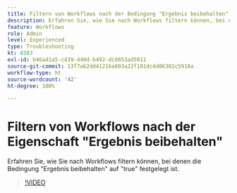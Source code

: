 ```yaml
---
title: Filtern von Workflows nach der Bedingung "Ergebnis beibehalten"
description: Erfahren Sie, wie Sie nach Workflows filtern können, bei denen die Bedingung "Ergebnis beibehalten" auf "true" festgelegt ist.
feature: Workflows
role: Admin
level: Experienced
type: Troubleshooting
kt: 8383
exl-id: b46a41a5-c439-440d-b492-dc6653ad5011
source-git-commit: 13f7ab2dd41216a603a22f181dc4d06302c5918a
workflow-type: ht
source-wordcount: '42'
ht-degree: 100%

---
```


# Filtern von Workflows nach der Eigenschaft &quot;Ergebnis beibehalten&quot;

Erfahren Sie, wie Sie nach Workflows filtern können, bei denen die Bedingung &quot;Ergebnis beibehalten&quot; auf &quot;true&quot; festgelegt ist.

>[!VIDEO](https://video.tv.adobe.com/v/335888?quality=12&learn=on)
